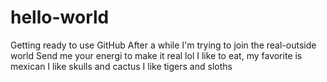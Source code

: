# hello-world
Getting ready to use GitHub
After a while I'm trying to join the real-outside world
Send me your energi to make it real lol
I like to eat, my favorite is mexican
I like skulls and cactus
I like tigers and sloths
